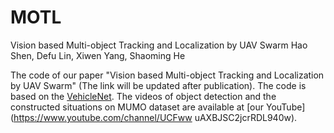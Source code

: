 # MOTL
Vision based Multi-object Tracking and Localization by UAV Swarm
Hao Shen, Defu Lin, Xiwen Yang, Shaoming He 

The  code of our paper "Vision based Multi-object Tracking and Localization by UAV Swarm" (The link will be updated after publication).   The code is based on the [VehicleNet](https://github.com/michuanhaohao/AICITY2021_Track2_DMT).
The videos of object detection and the constructed situations on MUMO dataset  are available at [our YouTube](https://www.youtube.com/channel/UCFww uAXBJSC2jcrRDL940w).
